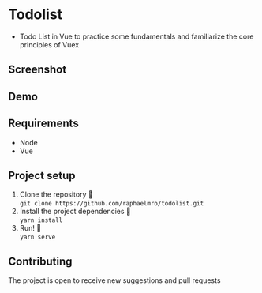 # Todolist
* Todo List in Vue to practice some fundamentals and familiarize the core principles of Vuex

## Screenshot

## Demo

## Requirements
* Node
* Vue

## Project setup
1. Clone the repository 🐑 <br> `git clone https://github.com/raphaelmro/todolist.git`
2. Install the project dependencies 🔧 <br/> `yarn install`
3. Run! 🏃 <br/>`yarn serve`

## Contributing
The project is open to receive new suggestions and pull requests




